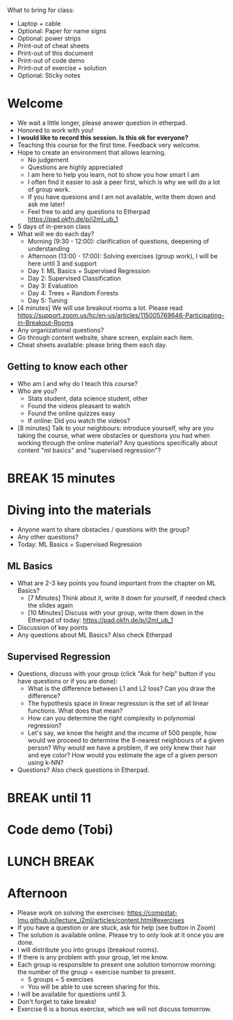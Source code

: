 What to bring for class:

- Laptop + cable
- Optional: Paper for name signs
- Optional: power strips
- Print-out of cheat sheets
- Print-out of this document
- Print-out of code demo
- Print-out of exercise + solution
- Optional: Sticky notes


# Welcome

- We wait a little longer, please answer question in etherpad.
- Honored to work with you!
- **I would like to record this session. Is this ok for everyone?**
- Teaching this course for the first time. Feedback very welcome.
- Hope to create an environment that allows learning. 
	- No judgement 
	- Questions are highly appreciated
	- I am here to help you learn, not to show you how smart I am
	- I often find it easier to ask a peer first, which is why we will do a
	  lot of group work. 
	- If you have quesions and I am not available, write them down and ask
	  me later!
	- Feel free to add any questions to Etherpad
	  https://pad.okfn.de/p/i2ml_ub_1
- 5 days of in-person class
- What will we do each day?
	- Morning (9:30 - 12:00): clarification of questions, deepening of
	  understanding
	- Afternoon (13:00 - 17:00): Solving exercises (group work), I will be
	  here until 3 and support
	- Day 1: ML Basics + Supervised Regression
	- Day 2: Supervised Classification
	- Day 3: Evaluation
	- Day 4: Trees + Random Forests
	- Day 5: Tuning
- [4 minutes] We will use breakout rooms a lot. Please read
  https://support.zoom.us/hc/en-us/articles/115005769646-Participating-in-Breakout-Rooms
- Any organizational questions?
- Go through content website, share screen, explain each item.
- Cheat sheets available: please bring them each day.


## Getting to know each other

- Who am I and why do I teach this course?
- Who are you?
	- Stats student, data science student, other
	- Found the videos pleasant to watch
	- Found the online quizzes easy
	- If online: Did you watch the videos?
- [8 minutes] Talk to your neighbours: introduce yourself, why are you taking
  the course, what were obstacles or questions you had when working through the
online material? Any questions specifically about content "ml basics" and
"supervised regression"?

# BREAK 15 minutes

# Diving into the materials

- Anyone want to share obstacles / questions with the group?
- Any other questions?
- Today: ML Basics + Supervised Regression


## ML Basics

- What are 2-3 key points you found important from the chapter on ML Basics?
	- [7 Minutes] Think about it, write it down for yourself, if needed
	  check the slides again
	- [10 Minutes] Discuss with your group, write them down in the
	  Etherpad of today: https://pad.okfn.de/p/i2ml_ub_1 
- Discussion of key points
- Any questions about ML Basics? Also check Etherpad



## Supervised Regression

- Questions, discuss with your group (click "Ask for help"
  button if you have questions or if you are done):
	- What is the difference between L1 and L2 loss? Can you
	  draw the difference?
	- The hypothesis space in linear regression is the set
	  of all linear functions. What does that mean?
	- How can you determine the right complexity in
	  polynomial regression?
	- Let's say, we know the height and the income of 500
	  people, how would we proceed to determine the
8-nearest neighbours of a given person?  Why would we have a
problem, if we only knew their hair and eye color? How would you
estimate the age of a given person using k-NN?
- Questions? Also check questions in Etherpad. 

# BREAK until 11


# Code demo (Tobi)

# LUNCH BREAK

# Afternoon

- Please work on solving the exercises:
  https://compstat-lmu.github.io/lecture_i2ml/articles/content.html#exercises  
- If you have a question or are stuck, ask for help (see button
  in Zoom) 
- The solution is available online. Please try to only look at
  it once you are done.
- I will distribute you into groups (breakout rooms).
- If there is any problem with your group, let me know.
- Each group is responsible to present one solution tomorrow
  morning: the number of the group = exercise number to present.
	- 5 groups = 5 exercises
	- You will be able to use screen sharing for this.
- I will be available for questions until 3.
- Don't forget to take breaks!
- Exercise 6 is a bonus exercise, which we will not discuss
  tomorrow.


 



